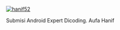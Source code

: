 [![hanif52](https://circleci.com/gh/arifaizin/MySimpleCleanArchitecture.svg?style=svg)](https://app.circleci.com/pipelines/github/hanif52/LigaEnggres)

Submisi Android Expert Dicoding.
Aufa Hanif
